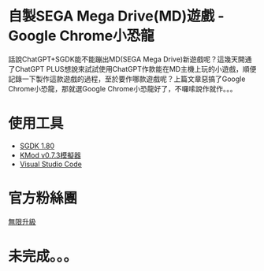 
# 自製SEGA Mega Drive(MD)遊戲 - Google Chrome小恐龍
話說ChatGPT+SGDK能不能蹦出MD(SEGA Mega Drive)新遊戲呢？這幾天開通了ChatGPT PLUS想說來試試使用ChatGPT作款能在MD主機上玩的小遊戲，順便記錄一下製作這款遊戲的過程，至於要作哪款遊戲呢？上篇文章惡搞了Google Chrome小恐龍，那就選Google Chrome小恐龍好了，不囉嗦說作就作。。。

# 使用工具
* [SGDK 1.80](https://github.com/Stephane-D/SGDK/releases/tag/v1.80)
* [KMod v0.7.3模擬器](https://segaretro.org/Gens_KMod#Download)
* [Visual Studio Code](https://code.visualstudio.com/)

# 官方粉絲團
[無限升級](https://www.facebook.com/unlimited.upgrade)

# 未完成。。。
